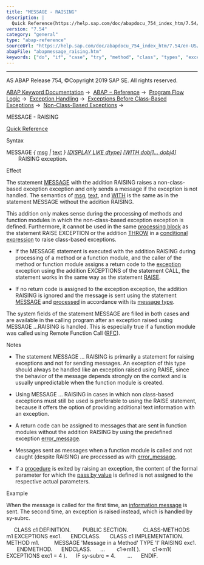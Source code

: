 ```yaml
---
title: "MESSAGE - RAISING"
description: |
  Quick Reference(https://help.sap.com/doc/abapdocu_754_index_htm/7.54/en-US/abapmessage_shortref.htm) Syntax MESSAGE  msg(https://help.sap.com/doc/abapdocu_754_index_htm/7.54/en-US/abapmessage_msg.htm)  text(https://help.sap.com/doc/abapdocu_754_index_htm/7.54/en-US/abapmessage_text.htm)
version: "7.54"
category: "general"
type: "abap-reference"
sourceUrl: "https://help.sap.com/doc/abapdocu_754_index_htm/7.54/en-US/abapmessage_raising.htm"
abapFile: "abapmessage_raising.htm"
keywords: ["do", "if", "case", "try", "method", "class", "types", "exception-handling", "abapmessage", "raising"]
---
```


* * *

AS ABAP Release 754, ©Copyright 2019 SAP SE. All rights reserved.

[ABAP Keyword Documentation](https://help.sap.com/doc/abapdocu_754_index_htm/7.54/en-US/abenabap.htm) →  [ABAP − Reference](https://help.sap.com/doc/abapdocu_754_index_htm/7.54/en-US/abenabap_reference.htm) →  [Program Flow Logic](https://help.sap.com/doc/abapdocu_754_index_htm/7.54/en-US/abenabap_flow_logic.htm) →  [Exception Handling](https://help.sap.com/doc/abapdocu_754_index_htm/7.54/en-US/abenabap_exceptions.htm) →  [Exceptions Before Class-Based Exceptions](https://help.sap.com/doc/abapdocu_754_index_htm/7.54/en-US/abenexceptions_pre_610.htm) →  [Non-Class-Based Exceptions](https://help.sap.com/doc/abapdocu_754_index_htm/7.54/en-US/abenexceptions_non_class.htm) → 

MESSAGE - RAISING

[Quick Reference](https://help.sap.com/doc/abapdocu_754_index_htm/7.54/en-US/abapmessage_shortref.htm)

Syntax

MESSAGE *{* [msg](https://help.sap.com/doc/abapdocu_754_index_htm/7.54/en-US/abapmessage_msg.htm) *|* [text](https://help.sap.com/doc/abapdocu_754_index_htm/7.54/en-US/abapmessage_text.htm) *}* [*\[*DISPLAY LIKE dtype*\]*](https://help.sap.com/doc/abapdocu_754_index_htm/7.54/en-US/abapmessage.htm) [*\[*WITH dobj1... dobj4*\]*](https://help.sap.com/doc/abapdocu_754_index_htm/7.54/en-US/abapmessage.htm)
        RAISING exception.

Effect

The statement [MESSAGE](https://help.sap.com/doc/abapdocu_754_index_htm/7.54/en-US/abapmessage.htm) with the addition RAISING raises a non-class-based exception exception and only sends a message if the exception is not handled. The semantics of [msg](https://help.sap.com/doc/abapdocu_754_index_htm/7.54/en-US/abapmessage_msg.htm), [text](https://help.sap.com/doc/abapdocu_754_index_htm/7.54/en-US/abapmessage_text.htm), and [WITH](https://help.sap.com/doc/abapdocu_754_index_htm/7.54/en-US/abapmessage.htm) is the same as in the statement MESSAGE without the addition RAISING.

This addition only makes sense during the processing of methods and function modules in which the non-class-based exception exception is defined. Furthermore, it cannot be used in the same [processing block](https://help.sap.com/doc/abapdocu_754_index_htm/7.54/en-US/abenprocessing_block_glosry.htm "Glossary Entry") as the statement RAISE EXCEPTION or the addition [THROW](https://help.sap.com/doc/abapdocu_754_index_htm/7.54/en-US/abenconditional_expression_result.htm) in a [conditional expression](https://help.sap.com/doc/abapdocu_754_index_htm/7.54/en-US/abenconditional_expressions.htm) to raise class-based exceptions.

-   If the MESSAGE statement is executed with the addition RAISING during processing of a method or a function module, and the caller of the method or function module assigns a return code to the [exception](https://help.sap.com/doc/abapdocu_754_index_htm/7.54/en-US/abenexceptions_non_class.htm) exception using the addition EXCEPTIONS of the statement CALL, the statement works in the same way as the statement [RAISE](https://help.sap.com/doc/abapdocu_754_index_htm/7.54/en-US/abapraise_exception.htm).
    
-   If no return code is assigned to the exception exception, the addition RAISING is ignored and the message is sent using the statement [MESSAGE](https://help.sap.com/doc/abapdocu_754_index_htm/7.54/en-US/abapmessage.htm) and [processed](https://help.sap.com/doc/abapdocu_754_index_htm/7.54/en-US/abenabap_messages_types.htm) in accordance with its [message type](https://help.sap.com/doc/abapdocu_754_index_htm/7.54/en-US/abenmessage_type_glosry.htm "Glossary Entry").
    

The system fields of the statement MESSAGE are filled in both cases and are available in the calling program after an exception raised using MESSAGE ...RAISING is handled. This is especially true if a function module was called using Remote Function Call ([RFC](https://help.sap.com/doc/abapdocu_754_index_htm/7.54/en-US/abenremote_function_call_glosry.htm "Glossary Entry")).

Notes

-   The statement MESSAGE ... RAISING is primarily a statement for raising exceptions and not for sending messages. An exception of this type should always be handled like an exception raised using RAISE, since the behavior of the message depends strongly on the context and is usually unpredictable when the function module is created.
    
-   Using MESSAGE ... RAISING in cases in which non class-based exceptions must still be used is preferable to using the RAISE statement, because it offers the option of providing additional text information with an exception.
    
-   A return code can be assigned to messages that are sent in function modules without the addition RAISING by using the predefined exception [error\_message](https://help.sap.com/doc/abapdocu_754_index_htm/7.54/en-US/abapcall_function_parameter.htm).
    
-   Messages sent as messages when a function module is called and not caught (despite RAISING) are processed as with [error\_message](https://help.sap.com/doc/abapdocu_754_index_htm/7.54/en-US/abapcall_function_parameter.htm).
    
-   If a [procedure](https://help.sap.com/doc/abapdocu_754_index_htm/7.54/en-US/abenprocedure_glosry.htm "Glossary Entry") is exited by raising an exception, the content of the formal parameter for which the [pass by value](https://help.sap.com/doc/abapdocu_754_index_htm/7.54/en-US/abenpass_by_value_glosry.htm "Glossary Entry") is defined is not assigned to the respective actual parameters.
    

Example

When the message is called for the first time, an [information message](https://help.sap.com/doc/abapdocu_754_index_htm/7.54/en-US/abeninformation_message_glosry.htm "Glossary Entry") is sent. The second time, an exception is raised instead, which is handled by sy-subrc.

     CLASS c1 DEFINITION.
       PUBLIC SECTION.
         CLASS-METHODS m1 EXCEPTIONS exc1.
     ENDCLASS.
     CLASS c1 IMPLEMENTATION.
       METHOD m1.
         MESSAGE 'Message in a Method' TYPE 'I' RAISING exc1.
       ENDMETHOD.
     ENDCLASS.
     ...
       c1=>m1( ).
       c1=>m1( EXCEPTIONS exc1 = 4 ).
     IF sy-subrc = 4.
       ...
     ENDIF.